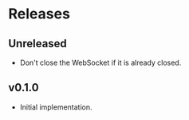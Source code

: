 # Releases

## Unreleased

  - Don't close the WebSocket if it is already closed.

## v0.1.0

  - Initial implementation.
